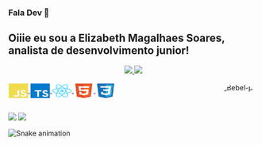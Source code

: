### Fala Dev 👋

<!--
**bebelvha/bebelvha** is a ✨ _special_ ✨ repository because its `README.md` (this file) appears on your GitHub profile.

Here are some ideas to get you started:

- 🔭 Hoje trabalho em RH Hospitalar
- 🌱 Estou estudando HTML, CSS, REACT NATIVE, TYPESCRIPT, JAVASCRIPT

-->
## Oiiie eu sou a Elizabeth Magalhaes Soares, analista de desenvolvimento junior!
<div align="center">
  <a href="https://github.com/bebelvha">
  <img height="180em" src="https://github-readme-stats.vercel.app/api?username=bebelvha&show_icons=true&theme=dracula&include_all_commits=true&count_private=true"/>
  <img height="180em" src="https://github-readme-stats.vercel.app/api/top-langs/?username=bebelvha&layout=compact&langs_count=7&theme=dracula"/>
</div>
<div style="display: inline_block"><br>
  <img align="center" alt="Bebel-Js" height="30" width="40" src="https://raw.githubusercontent.com/devicons/devicon/master/icons/javascript/javascript-plain.svg">
  <img align="center" alt="Bebel-Ts" height="30" width="40" src="https://raw.githubusercontent.com/devicons/devicon/master/icons/typescript/typescript-plain.svg">
  <img align="center" alt="Bebel-React" height="30" width="40" src="https://raw.githubusercontent.com/devicons/devicon/master/icons/react/react-original.svg">
  <img align="center" alt="Bebel-HTML" height="30" width="40" src="https://raw.githubusercontent.com/devicons/devicon/master/icons/html5/html5-original.svg">
  <img align="center" alt="Bebel-CSS" height="30" width="40" src="https://raw.githubusercontent.com/devicons/devicon/master/icons/css3/css3-original.svg">
  <img align="right" alt="Bebel-pic" height="150" style="border-radius:50px;"
   src="https://user-images.githubusercontent.com/99096748/174510053-00454449-8a60-4cf4-bdb3-f6a4c997d4aa.png?width=676&height=676">
  
 </div>
  
  ##
 
<div> 
  <a href = "mailto:magalhaesbebel0@gmail.com"><img src="https://img.shields.io/badge/-Gmail-%23333?style=for-the-badge&logo=gmail&logoColor=white" target="_blank"></a>
  <a href="https://www.linkedin.com/in/elizabeth-magalh%C3%A3es-soares-1a4778230/" target="_blank"><img src="https://img.shields.io/badge/-LinkedIn-%230077B5?style=for-the-badge&logo=linkedin&logoColor=white" target="_blank"></a>  
  
![Snake animation](https://github.com/bebelvha/bebelvha/blob/output/github-contribution-grid-snake.svg)
  
###
  
</div>
  
 
